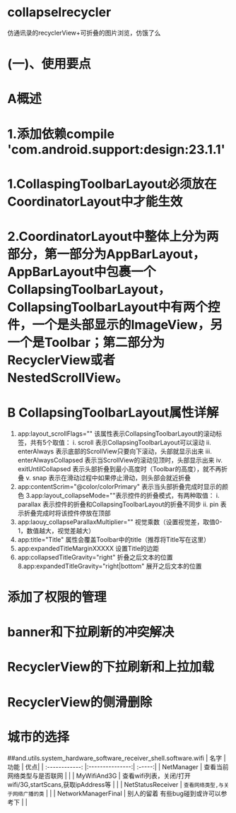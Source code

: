 # collapselrecycler
仿通讯录的recyclerView+可折叠的图片浏览，仿饿了么

# (一)、使用要点
# A概述
# 1.添加依赖compile 'com.android.support:design:23.1.1'
# 1.CollaspingToolbarLayout必须放在CoordinatorLayout中才能生效
# 2.CoordinatorLayout中整体上分为两部分，第一部分为AppBarLayout，AppBarLayout中包裹一个CollapsingToolbarLayout，CollapsingToolbarLayout中有两个控件，一个是头部显示的ImageView，另一个是Toolbar；第二部分为RecyclerView或者NestedScrollView。
# B CollapsingToolbarLayout属性详解
1. app:layout_scrollFlags="" 该属性表示CollapsingToolbarLayout的滚动标签，共有5个取值：
i.   scroll 表示CollapsingToolbarLayout可以滚动
ii.  enterAlways 表示底部的ScrollView只要向下滚动，头部就显示出来
iii.  enterAlwaysCollapsed 表示当ScrollView的滚动见顶时，头部显示出来
iv.  exitUntilCollapsed 表示头部折叠到最小高度时（Toolbar的高度），就不再折叠
v.  snap 表示在滑动过程中如果停止滑动，则头部会就近折叠
2. app:contentScrim="@color/colorPrimary" 表示当头部折叠完成时显示的颜色
3.app:layout_collapseMode=""表示控件的折叠模式，有两种取值：
i.   parallax 表示控件的折叠和CollapsingToolbarLayout的折叠不同步
ii.   pin 表示折叠完成时将该控件停放在顶部
4. app:laouy_collapseParallaxMultiplier="" 视觉乘数（设置视觉差，取值0-1，数值越大，视觉差越大）
5. app:title="Title" 属性会覆盖Toolbar中的title（推荐将Title写在这里）
6. app:expandedTitleMarginXXXXX  设置Title的边距
7. app:collapsedTitleGravity="right" 折叠之后文本的位置
8.app:expandedTitleGravity="right|bottom" 展开之后文本的位置

# 添加了权限的管理
# banner和下拉刷新的冲突解决
# RecyclerView的下拉刷新和上拉加载
# RecyclerView的侧滑删除
# 城市的选择

##and.utils.system_hardware_software_receiver_shell.software.wifi
| 名字 | 功能  | 优点|
| :------------: |:---------------:| :-----:|
| NetManager  | 查看当前网络类型与是否联网 |  |
| MyWifiAnd3G  | 查看wifi列表，关闭/打开wifi/3G,startScans,获取ipAddress等 |  |
| NetStatusReceiver  | `查看网络类型,与关于网络广播的类` |  |
| NetworkManagerFinal  | 别人的留着 有些bug碰到或许可以参考下 |  |
